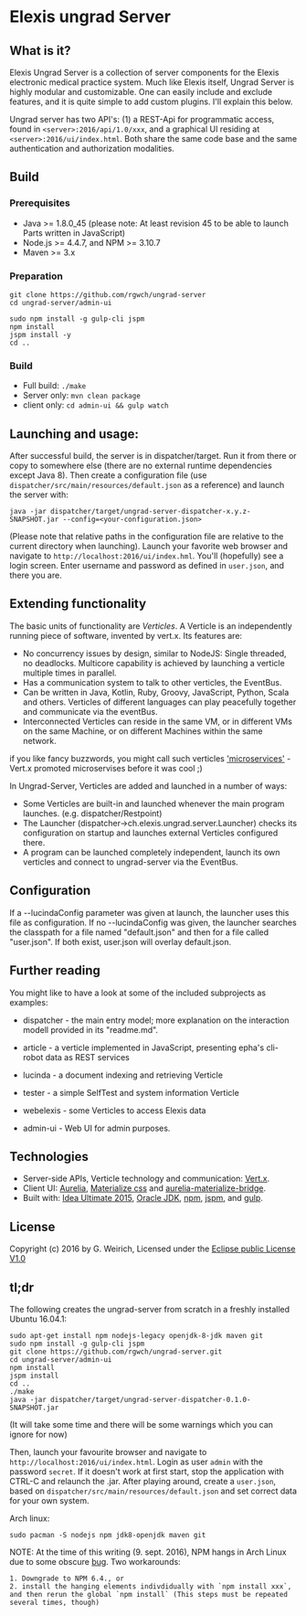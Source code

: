 # Elexis ungrad Server

## What is it?

Elexis Ungrad Server is a collection of server components for the Elexis electronic medical practice system.
Much like Elexis itself, Ungrad Server is highly modular and customizable. One can easily include and exclude features, and it is
quite simple to add custom plugins. I'll explain this below.

Ungrad server has two API's: (1) a REST-Api for programmatic access, found in `<server>:2016/api/1.0/xxx`,
 and a graphical UI residing at `<server>:2016/ui/index.html`. Both share the same code base and the same authentication and authorization modalities.

## Build

### Prerequisites

* Java >= 1.8.0_45  (please note: At least revision 45 to be able to launch Parts written in JavaScript) 
* Node.js >= 4.4.7, and NPM >= 3.10.7
* Maven >= 3.x

### Preparation

    git clone https://github.com/rgwch/ungrad-server
    cd ungrad-server/admin-ui

    sudo npm install -g gulp-cli jspm
    npm install
    jspm install -y
    cd ..

### Build

* Full build: `./make`
* Server only: `mvn clean package`
* client only: `cd admin-ui && gulp watch`

## Launching and usage:

After successful build, the server is in dispatcher/target. 
Run it from there or copy to somewhere else (there are no external runtime dependencies except Java 8). 
Then create a configuration file (use `dispatcher/src/main/resources/default.json` as a reference) and launch the server with:

    java -jar dispatcher/target/ungrad-server-dispatcher-x.y.z-SNAPSHOT.jar --config=<your-configuration.json>

(Please note that relative paths in the configuration file are relative to the current directory when launching).
Launch your favorite web browser and navigate to `http://localhost:2016/ui/index.hml`. You'll (hopefully) see a login screen. Enter username and password as defined in `user.json`, and there you are.

## Extending functionality

The basic units of functionality are *Verticles*. A Verticle is an independently running piece of software, invented by vert.x. 
Its features are:

* No concurrency issues by design, similar to NodeJS: Single threaded, no deadlocks. Multicore capability is achieved by launching a verticle multiple times in parallel.
* Has a communication system to talk to other verticles, the EventBus.
* Can be written in Java, Kotlin, Ruby, Groovy, JavaScript, Python, Scala and others. Verticles of different languages can play peacefully together and communicate via the eventBus.
* Interconnected Verticles can reside in the same VM, or in different VMs on the same Machine, or on different Machines within the same network.

if you like fancy buzzwords, you might call such verticles ['microservices'](http://martinfowler.com/articles/microservices.html) - Vert.x promoted microservises before it was cool ;)

In Ungrad-Server, Verticles are added and launched in a number of ways:

* Some Verticles are built-in and launched whenever the main program launches. (e.g. dispatcher/Restpoint)
* The Launcher (dispatcher->ch.elexis.ungrad.server.Launcher) checks its configuration on startup and launches external Verticles configured there. 
* A program can be launched completely independent, launch its own verticles and connect to ungrad-server via the EventBus.

## Configuration

If a --lucindaConfig parameter was given at launch, the launcher uses this file as configuration. If no --lucindaConfig was given, the launcher searches the classpath 
for a file named "default.json" and then for a file called "user.json". If both exist, user.json will overlay default.json.
    
## Further reading
    
You might like to have a look at some of the included subprojects as examples:

* dispatcher - the main entry model; more explanation on the interaction modell provided in its "readme.md".
* article - a verticle implemented in JavaScript, presenting epha's cli-robot data as REST services
* lucinda - a document indexing and retrieving Verticle
* tester - a simple SelfTest and system information Verticle
* webelexis - some Verticles to access Elexis data

* admin-ui - Web UI for admin purposes.

## Technologies

* Server-side APIs, Verticle technology and communication: [Vert.x](http://vertx.io).
* Client UI: [Aurelia](http://aurelia.io), [Materialize css](http://materializecss.com/) and [aurelia-materialize-bridge](http://aurelia-ui-toolkits.github.io/demo-materialize/).
* Built with: [Idea Ultimate 2015](https://www.jetbrains.com/idea/), [Oracle JDK](http://www.oracle.com/technetwork/java/javase/downloads/index.html), [npm](https://www.npmjs.com/), [jspm](http://jspm.io/), and [gulp](http://gulpjs.com/). 

## License

Copyright (c) 2016 by G. Weirich, Licensed under the [Eclipse public License V1.0](https://www.eclipse.org/legal/epl-v10.html)

## tl;dr

The following creates the ungrad-server from scratch in a freshly installed Ubuntu 16.04.1:

    sudo apt-get install npm nodejs-legacy openjdk-8-jdk maven git
    sudo npm install -g gulp-cli jspm
    git clone https://github.com/rgwch/ungrad-server.git
    cd ungrad-server/admin-ui
    npm install
    jspm install
    cd ..
    ./make
    java -jar dispatcher/target/ungrad-server-dispatcher-0.1.0-SNAPSHOT.jar
    
(It will take some time and there will be some warnings which you can ignore for now)
    
Then, launch your favourite browser and navigate to `http://localhost:2016/ui/index.html`. Login as user `admin` with
    the password `secret`. If it doesn't work at first start, stop the application with CTRL-C and relaunch the .jar. 
    After playing around, create a `user.json`, based on `dispatcher/src/main/resources/default.json` and
    set correct data for your own system.
    
    
Arch linux:

    sudo pacman -S nodejs npm jdk8-openjdk maven git
    
    
NOTE: At the time of this writing (9. sept. 2016), NPM hangs in Arch Linux due to some obscure [bug](https://github.com/npm/npm/issues/13833). Two workarounds:
    
    1. Downgrade to NPM 6.4., or
    2. install the hanging elements indivdidually with `npm install xxx`, and then rerun the global `npm install` (This steps must be repeated several times, though)
    
    
    

